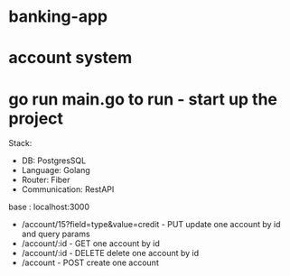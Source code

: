 # banking-app

# account system
# go run main.go to run - start up the project
Stack:
- DB: PostgresSQL
- Language:  Golang
- Router: Fiber
- Communication: RestAPI

base : localhost:3000
- /account/15?field=type&value=credit - PUT update one account by id and query params
- /account/:id - GET one account by id
- /account/:id - DELETE delete one account by id
- /account -  POST create one account
